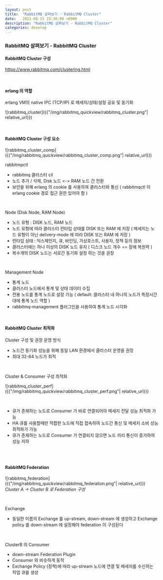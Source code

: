```yaml
---
layout: post
title:  "RabbitMQ 살펴보기 - RabbitMQ Cluster"
date:   2021-08-15 15:30:00 +0900
description: "RabbitMQ 살펴보기 - RabbitMQ Cluster"
categories: develop
---
```


### RabbitMQ 살펴보기 - RabbitMQ Cluster

#### RabbitMQ Cluster 구성

https://www.rabbitmq.com/clustering.html

<br>

#### erlang 의 역할

erlang VM의 native IPC (TCP/IP) 로 메세지/상태/설정 공유 및 동기화  

![rabbitmq_cluster]({{"/img/rabbitmq_quickview/rabbitmq_cluster.png"| relative_url}})


<br>

#### RabbitMQ Cluster 구성 요소

![rabbitmq_cluster_comp]({{"/img/rabbitmq_quickview/rabbitmq_cluster_comp.png"| relative_url}})

rabbitmpctl
- rabbitmq 클러스터 cil
- 노드 추가 / 삭제, Disk 노드 <-> RAM 노드 간 전환
- 보안을 위해 erlang 의 cookie 를 사용하여 클러스터와 통신 ( rabbitmqctl 이 erlang cookie 경로 접근 권한 있어야 함 )

<br>

Node (Disk Node, RAM Node)
- 노드 유형 : DISK 노드, RAM 노드
- 노드 유형에 따라 클러스터 런타임 상태를 DISK 또는 RAM 에 저장 ( 메세지는 노드 유형이 아닌 delivery-mode 에 따라 DISK 또는 RAM 에 저장 )
- 런타임 상태 : 익스체인지, 큐, 바인딩, 가상호스트, 사용자, 정책 등의 정보
- 클러스터에는 하나 이상의 DISK 노드 유지 ( 디스크 노드 개수 == 장애 복원력 )
- 복수개의 DISK 노드는 서로간 동기화 설정 하는 것을 권장

<br>

Management Node
- 통계 노드
- 클러스터 노드에서 통계 및 상태 데이터 수집
- 전용 노드를 통계 노드로 설정 가능 ( default: 클러스터 내 하나의 노드가 특정시간대에 통계 노드 역할 )
- rabbitmq-management 플러그인을 사용하여 통계 노드 시각화

<br>

#### RabbitMQ Cluster 최적화

Cluster 구성 및 권장 운영 방식
- 노드간 동기화 성능을 위해 동일 LAN 환경에서 클러스터 운영을 권장
- 최대 32-64 노드가 최적

<br>

Cluster & Consumer 구성 최적화

![rabbitmq_cluster_perf]({{"/img/rabbitmq_quickview/rabbitmq_cluster_perf.png"| relative_url}})

<br>

- 큐가 존재하는 노드로 Consumer 가 바로 연결되어야 메세지 전달 성능 최적화 가능
- HA 큐를 사용할때만 적합한 노드에 직접 접속하여 노드간 통신 및 메세지 소비 성능 최적화가 가능
- 큐가 존재하는 노드로 Consumer 가 연결되지 않으면 노드 끼리 통신이 증가하여 성능 저하

<br>
<br>

#### RabbitMQ Federation

![rabbitmq_federation]({{"/img/rabbitmq_quickview/rabbitmq_federation.png"| relative_url}})
*Cluster A -> Cluster B 로 Federation 구성*

<br>

Exchange
- 동일한 이름의 Exchange 를 up-stream, down-stream 에 생성하고 Exchange policy 를 down-stream 에 설정해야 federation 이 구성된다

<br>

ClusterB 의 Consumer
- down-stream Federation Plugin
- Consumer 와 비슷하게 동작
- Exchange Policy (정책)에 따라 up-stream 노드에 연결 및 메세지를 수신하는 작업 큐를 생성

